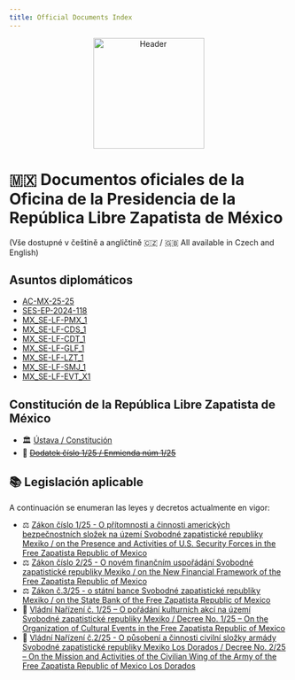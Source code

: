 ```yaml
---
title: Official Documents Index
---
```


<p align="center">
  <img src="{{ '/assets/img/header.png' | relative_url }}" alt="Header" height="200">
</p>

# 🇲🇽 Documentos oficiales de la Oficina de la Presidencia de la República Libre Zapatista de México
(Vše dostupné v češtině a angličtině 🇨🇿 / 🇬🇧 All available in Czech and English)

## Asuntos diplomáticos

- [AC-MX-25-25](./documents/DE_AC-MX-25-25_1)
- [SES-EP-2024-118](./documents/US_SES-EP-2024-118_1)
- [MX_SE-LF-PMX_1](./documents/MX_SE-LF-PMX_1.md)
- [MX_SE-LF-CDS_1](./documents/MX_SE-LF-CDS_1.md)
- [MX_SE-LF-CDT_1](./documents/MX_SE-LF-CDT_1.md)
- [MX_SE-LF-GLF_1](./documents/MX_SE-LF-GLF_1.md)
- [MX_SE-LF-LZT_1](./documents/MX_SE-LF-LZT_1.md)
- [MX_SE-LF-SMJ_1](./documents/MX_SE-LF-SMJ_1.md)
- [MX_SE-LF-EVT_X1](./documents/MX_SE-LF-EVT_X1.md)

## Constitución de la República Libre Zapatista de México

- 🏛 [Ústava / Constitución](./documents/constitution)
- 📜 ~~[Dodatek číslo 1/25 / Enmienda núm 1/25](./documents/amendment125)~~

## 📚 Legislación aplicable

A continuación se enumeran las leyes y decretos actualmente en vigor:

- ⚖️ [Zákon číslo 1/25 - O přítomnosti a činnosti amerických bezpečnostních složek na území Svobodné zapatistické republiky Mexiko / on the Presence and Activities of U.S. Security Forces in the Free Zapatista Republic of Mexico ](./documents/law125)
- ⚖️ [Zákon číslo 2/25 - O novém finančním uspořádání Svobodné zapatistické republiky Mexiko / on the New Financial Framework of the Free Zapatista Republic of Mexico ](./documents/law225)
- ⚖️ [Zákon č.3/25 - o státní bance Svobodné zapatistické republiky Mexiko / on the State Bank of the Free Zapatista Republic of Mexico ](./documents/law325)
- 📄 [Vládní Nařízení č. 1/25 – O pořádání kulturních akcí na území Svobodné zapatistické republiky Mexiko / Decree No. 1/25 – On the Organization of Cultural Events in the Free Zapatista Republic of Mexico](./documents/order125)
- 📄 [Vládní Nařízení č.2/25 - O působení a činnosti civilní složky armády Svobodné zapatistické republiky Mexiko Los Dorados / Decree No. 2/25 – On the Mission and Activities of the Civilian Wing of the Army of the Free Zapatista Republic of Mexico Los Dorados](./documents/order225.md)
